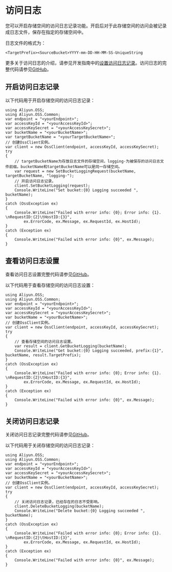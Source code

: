 # 访问日志

您可以开启存储空间的访问日志记录功能。开启后对于此存储空间的访问会被记录成日志文件，保存在指定的存储空间中。

日志文件的格式为：

`<TargetPrefix><SourceBucket>YYYY-mm-DD-HH-MM-SS-UniqueString`

更多关于访问日志的介绍，请参见开发指南中的[设置访问日志记录](/intl.zh-CN/开发指南/日志管理/日志转存.md)。访问日志的完整代码请参见[GitHub](https://github.com/aliyun/aliyun-oss-csharp-sdk/blob/master/samples/Samples/SetBucketLoggingSample.cs)。

## 开启访问日志记录

以下代码用于开启存储空间的访问日志记录：

```
using Aliyun.OSS;
using Aliyun.OSS.Common;
var endpoint = "<yourEndpoint>";
var accessKeyId = "<yourAccessKeyId>";
var accessKeySecret = "<yourAccessKeySecret>";
var bucketName = "<yourBucketName>";
var targetBucketName = "<yourTargetBucketName>";
// 创建OssClient实例。
var client = new OssClient(endpoint, accessKeyId, accessKeySecret);
try
{
    // targetBucketName为存放日志文件的存储空间，logging-为被保存的访问日志文件前缀。bucketName和targetBucketName可以是同一存储空间。
    var request = new SetBucketLoggingRequest(bucketName, targetBucketName, "logging-");
    // 开启访问日志记录。
    client.SetBucketLogging(request);
    Console.WriteLine("Set bucket:{0} Logging succeeded ", bucketName);
}
catch (OssException ex)
{
    Console.WriteLine("Failed with error info: {0}; Error info: {1}. \nRequestID:{2}\tHostID:{3}",
        ex.ErrorCode, ex.Message, ex.RequestId, ex.HostId);
}
catch (Exception ex)
{
    Console.WriteLine("Failed with error info: {0}", ex.Message);
}
```

## 查看访问日志设置

查看访问日志设置完整代码请参见[GitHub](https://github.com/aliyun/aliyun-oss-csharp-sdk/blob/master/samples/Samples/GetBucketLoggingSample.cs)。

以下代码用于查看存储空间的访问日志设置：

```
using Aliyun.OSS;
using Aliyun.OSS.Common;
var endpoint = "<yourEndpoint>";
var accessKeyId = "<yourAccessKeyId>";
var accessKeySecret = "<yourAccessKeySecret>";
var bucketName = "<yourBucketName>";
// 创建OssClient实例。
var client = new OssClient(endpoint, accessKeyId, accessKeySecret);
try
{
    // 查看存储空间的访问日志设置。
    var result = client.GetBucketLogging(bucketName);
    Console.WriteLine("Get bucket:{0} Logging succeeded, prefix:{1}", bucketName, result.TargetPrefix);
}
catch (OssException ex)
{
    Console.WriteLine("Failed with error info: {0}; Error info: {1}. \nRequestID:{2}\tHostID:{3}",
        ex.ErrorCode, ex.Message, ex.RequestId, ex.HostId);
}
catch (Exception ex)
{
    Console.WriteLine("Failed with error info: {0}", ex.Message);
}
```

## 关闭访问日志记录

关闭访问日志记录完整代码请参见[GitHub](https://github.com/aliyun/aliyun-oss-csharp-sdk/blob/master/samples/Samples/DeleteBucketLoggingSample.cs)。

以下代码用于关闭存储空间的访问日志记录：

```
using Aliyun.OSS;
using Aliyun.OSS.Common;
var endpoint = "<yourEndpoint>";
var accessKeyId = "<yourAccessKeyId>";
var accessKeySecret = "<yourAccessKeySecret>";
var bucketName = "<yourBucketName>";
// 创建OssClient实例。
var client = new OssClient(endpoint, accessKeyId, accessKeySecret);
try
{
    // 关闭访问日志记录，已经存在的日志不受影响。
    client.DeleteBucketLogging(bucketName);
    Console.WriteLine("Delete bucket:{0} Logging succeeded ", bucketName);
}
catch (OssException ex)
{
    Console.WriteLine("Failed with error info: {0}; Error info: {1}. \nRequestID:{2}\tHostID:{3}",
        ex.ErrorCode, ex.Message, ex.RequestId, ex.HostId);
}
catch (Exception ex)
{
    Console.WriteLine("Failed with error info: {0}", ex.Message);
}
```

